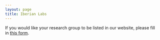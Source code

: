 ```yaml
---
layout: page
title: Iberian Labs
---
```


If you would like your research group to be listed in our website, please fill in <a href="https://forms.gle/X3XvHLDNbY7jF1QX6" target="_blank">this form</a>.
